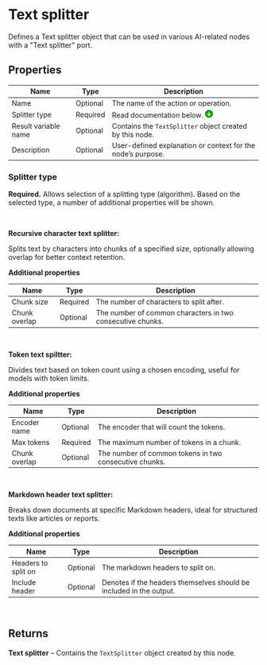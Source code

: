 # Text splitter

Defines a Text splitter object that can be used in various AI-related nodes with a "Text splitter" port. 


## Properties

| Name                  | Type     | Description                                                                 |
|-----------------------|----------|-----------------------------------------------------------------------------|
| Name                 | Optional | The name of the action or operation.                                       |
| Splitter type         | Required | Read documentation below.  ![img](../../../../images/strz2.jpg)                         |
| Result variable name  | Optional | Contains the `TextSplitter` object created by this node.                   |
| Description           | Optional | User-defined explanation or context for the node’s purpose.                |


### Splitter type

**Required.** Allows selection of a splitting type (algorithm). Based on the selected type, a number of additional properties will be shown.

</br>

**Recursive character text splitter:**

Splits text by characters into chunks of a specified size, optionally allowing overlap for better context retention.


**Additional properties**

| Name          | Type     | Description                                                   |
|---------------|----------|---------------------------------------------------------------|
| Chunk size    | Required | The number of characters to split after.                      |
| Chunk overlap | Optional | The number of common characters in two consecutive chunks.     |

</br>

**Token text spiltter:**

Divides text based on token count using a chosen encoding, useful for models with token limits.

**Additional properties**

| Name          | Type     | Description                                                                 |
|---------------|----------|-----------------------------------------------------------------------------|
| Encoder name  | Optional | The encoder that will count the tokens.                                     |
| Max tokens    | Required | The maximum number of tokens in a chunk.                                    |
| Chunk overlap | Optional | The number of common tokens in two consecutive chunks.                      |

</br>

**Markdown header text splitter:**

Breaks down documents at specific Markdown headers, ideal for structured texts like articles or reports.

**Additional properties**

| Name              | Type     | Description                                                                 |
|-------------------|----------|-----------------------------------------------------------------------------|
| Headers to split on | Optional | The markdown headers to split on.                                           |
| Include header      | Optional | Denotes if the headers themselves should be included in the output.         |


</br>

## Returns

**Text splitter** – Contains the `TextSplitter` object created by this node.
